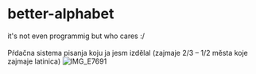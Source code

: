 # better-alphabet
it's not even programmig but who cares :/
<br/><br/>
Pŕdačna sistema pisanja koju ja jesm izdělal (zajmaje 2/3 – 1/2 města koje zajmaje latinica)
![IMG_E7691](https://user-images.githubusercontent.com/60468598/115399881-ee740e80-a1e8-11eb-83bd-a0f0e2b4e568.JPG)
